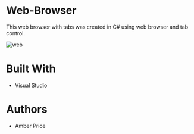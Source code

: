 # Web-Browser
This web browser with tabs was created in C# using web browser and tab control.

![web](https://i.ibb.co/TbnPZcT/webbrowser.png)

# Built With
* Visual Studio
# Authors
* Amber Price
